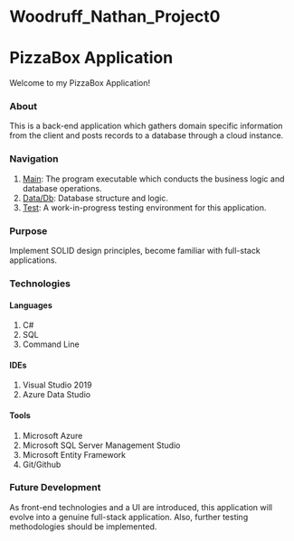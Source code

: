# Woodruff_Nathan_Project0
# PizzaBox Application
Welcome to my PizzaBox Application!

### About
This is a back-end application which gathers domain specific information from the client and posts records to a database through a cloud instance.

### Navigation
1. [Main](https://github.com/1905-may06-dotnet/Woodruff_Nathan_Project0/blob/master/Project0_PizzaBox/Client/Program.cs): The program executable which conducts the business logic and database operations.
2. [Data/Db](https://github.com/1905-may06-dotnet/Woodruff_Nathan_Project0/tree/master/Project0_PizzaBox/Data/Db): Database structure and logic.
3. [Test](https://github.com/1905-may06-dotnet/Woodruff_Nathan_Project0/blob/master/Project0_PizzaBox/Test/UnitTest1.cs): A work-in-progress testing environment for this application.

### Purpose
Implement SOLID design principles, become familiar with full-stack applications.

### Technologies

#### Languages
1. C#
2. SQL
3. Command Line

#### IDEs
1. Visual Studio 2019
2. Azure Data Studio

#### Tools
1. Microsoft Azure
2. Microsoft SQL Server Management Studio
3. Microsoft Entity Framework
3. Git/Github

### Future Development
As front-end technologies and a UI are introduced, this application will evolve into a genuine full-stack application. Also, further testing methodologies should be implemented.
